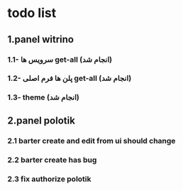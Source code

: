 # todo list

## 1.panel witrino

### 1.1- سرویس ها get-all (انجام شد)

### 1.2- پلن ها فرم اصلی get-all (انجام شد)

### 1.3- theme (انجام شد)

## 2.panel polotik

### 2.1 barter create and edit from ui should change

### 2.2 barter create has bug

### 2.3 fix authorize polotik
